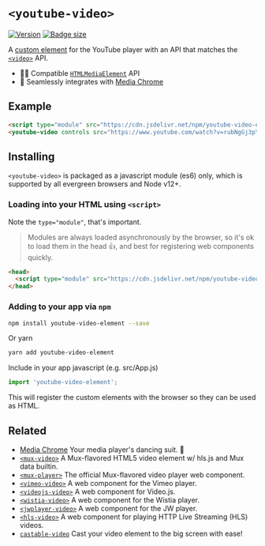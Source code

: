 # `<youtube-video>`

[![Version](https://img.shields.io/npm/v/youtube-video-element?style=flat-square)](https://www.npmjs.com/package/youtube-video-element) 
[![Badge size](https://img.badgesize.io/https://cdn.jsdelivr.net/npm/youtube-video-element/+esm?compression=gzip&label=gzip&style=flat-square)](https://cdn.jsdelivr.net/npm/youtube-video-element/+esm)

A [custom element](https://developer.mozilla.org/en-US/docs/Web/Web_Components/Using_custom_elements)
for the YouTube player with an API that matches the 
[`<video>`](https://developer.mozilla.org/en-US/docs/Web/HTML/Element/video) API.

- 🏄‍♂️ Compatible [`HTMLMediaElement`](https://developer.mozilla.org/en-US/docs/Web/API/HTMLMediaElement) API
- 🕺 Seamlessly integrates with [Media Chrome](https://github.com/muxinc/media-chrome)

## Example

```html
<script type="module" src="https://cdn.jsdelivr.net/npm/youtube-video-element@0"></script>
<youtube-video controls src="https://www.youtube.com/watch?v=rubNgGj3pYo"></youtube-video>
```

## Installing

`<youtube-video>` is packaged as a javascript module (es6) only, which is supported by all evergreen browsers and Node v12+.

### Loading into your HTML using `<script>`

Note the `type="module"`, that's important.

> Modules are always loaded asynchronously by the browser, so it's ok to load them in the head :thumbsup:, and best for registering web components quickly.

```html
<head>
  <script type="module" src="https://cdn.jsdelivr.net/npm/youtube-video-element@0"></script>
</head>
```

### Adding to your app via `npm`

```bash
npm install youtube-video-element --save
```
Or yarn
```bash
yarn add youtube-video-element
```

Include in your app javascript (e.g. src/App.js)
```js
import 'youtube-video-element';
```
This will register the custom elements with the browser so they can be used as HTML.


## Related

- [Media Chrome](https://github.com/muxinc/media-chrome) Your media player's dancing suit. 🕺
- [`<mux-video>`](https://github.com/muxinc/elements/tree/main/packages/mux-video) A Mux-flavored HTML5 video element w/ hls.js and Mux data builtin.
- [`<mux-player>`](https://github.com/muxinc/elements/tree/main/packages/mux-player) The official Mux-flavored video player web component.
- [`<vimeo-video>`](https://github.com/luwes/vimeo-video-element) A web component for the Vimeo player.
- [`<videojs-video>`](https://github.com/luwes/videojs-video-element) A web component for Video.js.
- [`<wistia-video>`](https://github.com/luwes/wistia-video-element) A web component for the Wistia player.
- [`<jwplayer-video>`](https://github.com/luwes/jwplayer-video-element) A web component for the JW player.
- [`<hls-video>`](https://github.com/muxinc/hls-video-element) A web component for playing HTTP Live Streaming (HLS) videos.
- [`castable-video`](https://github.com/muxinc/castable-video) Cast your video element to the big screen with ease!
